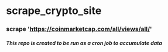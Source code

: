 # scrape_crypto_site
### scrape 'https://coinmarketcap.com/all/views/all/'
##### This repo is created to be run as a cron job to accumulate data
